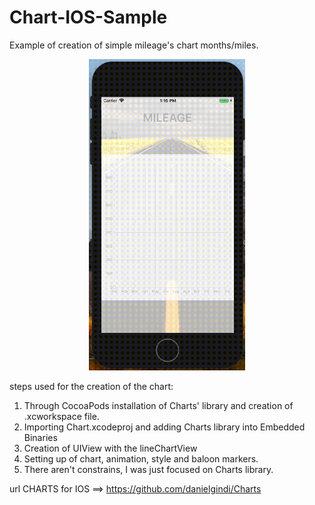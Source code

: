# Chart-IOS-Sample

Example of creation of simple mileage's chart months/miles.

<p align="center">
  <img src="https://github.com/Gualberto-Vannini/Chart-IOS-Sample/blob/master/sample_chart.gif?raw=true" width="250px"/>
</p>


steps used for the creation of the chart:

1) Through CocoaPods installation of Charts' library and creation of .xcworkspace file. 
2) Importing Chart.xcodeproj and adding Charts library into Embedded Binaries
3) Creation of UIView with the lineChartView
4) Setting up of chart, animation, style and baloon markers. 
5) There aren't constrains, I was just focused on Charts library.

url CHARTS for IOS ==> https://github.com/danielgindi/Charts
